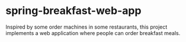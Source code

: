 # spring-breakfast-web-app
Inspired by some order machines in some restaurants, this project implements a web application where people can order breakfast meals.
